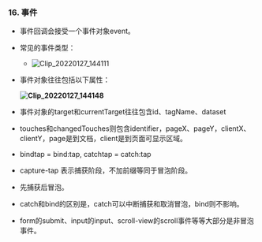 ### 16. 事件

* 事件回调会接受一个事件对象event。

* 常见的事件类型：

  * ![Clip_20220127_144111](D:\0019-pasteEx\PasteEx.v1.1.8.2\PasteEx\User\Temp\Clip_20220127_144111.png)

* 事件对象往往包括以下属性：

  **![Clip_20220127_144148](D:\0019-pasteEx\PasteEx.v1.1.8.2\PasteEx\User\Temp\Clip_20220127_144148.png)**

* 事件对象的target和currentTarget往往包含id、tagName、dataset

* touches和changedTouches则包含identifier，pageX、pageY，clientX、clientY，page是到文档，client是到页面可显示区域。

* bindtap = bind:tap, catchtap = catch:tap

* capture-tap 表示捕获阶段，不加前缀等同于冒泡阶段。

* 先捕获后冒泡。

* catch和bind的区别是，catch可以中断捕获和取消冒泡，bind则不影响。

* form的submit、input的input、scroll-view的scroll事件等等大部分是非冒泡事件。


